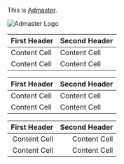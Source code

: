 


This is [Admaster](http://www.admaster.com.cn/zh-cn/).

![Admaster Logo](http://www.admaster.com.cn/static/img/logo.png "Admaster")

| First Header  | Second Header |
|:------------- |:------------- |
| Content Cell  | Content Cell  |
| Content Cell  | Content Cell  |

| First Header  | Second Header |
| ------------- | ------------- |
| Content Cell  | Content Cell  |
| Content Cell  | Content Cell  |

| First Header  | Second Header |
| -------------:| -------------:|
| Content Cell  | Content Cell  |
| Content Cell  | Content Cell  |